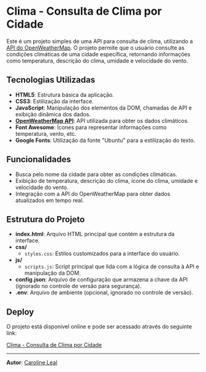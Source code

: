 # Clima - Consulta de Clima por Cidade

Este é um projeto simples de uma API para consulta de clima, utilizando a [API do OpenWeatherMap](https://openweathermap.org/). O projeto permite que o usuário consulte as condições climáticas de uma cidade específica, retornando informações como temperatura, descrição do clima, umidade e velocidade do vento.

## Tecnologias Utilizadas

- **HTML5**: Estrutura básica da aplicação.
- **CSS3**: Estilização da interface.
- **JavaScript**: Manipulação dos elementos da DOM, chamadas de API e exibição dinâmica dos dados.
- **[OpenWeatherMap API](https://openweathermap.org/)**: API utilizada para obter os dados climáticos.
- **Font Awesome**: Ícones para representar informações como temperatura, vento, etc.
- **Google Fonts**: Utilização da fonte "Ubuntu" para a estilização do texto.

## Funcionalidades

- Busca pelo nome da cidade para obter as condições climáticas.
- Exibição de temperatura, descrição do clima, ícone do clima, umidade e velocidade do vento.
- Integração com a API do OpenWeatherMap para obter dados atualizados em tempo real.

## Estrutura do Projeto

- **index.html**: Arquivo HTML principal que contém a estrutura da interface.
- **css/**
  - `styles.css`: Estilos customizados para a interface do usuário.
- **js/**
  - `scripts.js`: Script principal que lida com a lógica de consulta à API e manipulação da DOM.
- **config.json**: Arquivo de configuração que armazena a chave da API (ignorado no controle de versão para segurança).
- **.env**: Arquivo de ambiente (opcional, ignorado no controle de versão).

## Deploy

O projeto está disponível online e pode ser acessado através do seguinte link:

[Clima - Consulta de Clima por Cidade](https://66c3f330603491821ed4efcb--startling-lamington-ef420a.netlify.app/)

---

**Autor**: [Caroline Leal](https://github.com/CarolineALeal)
